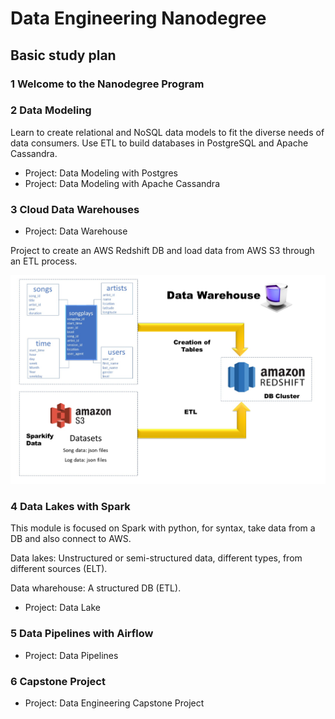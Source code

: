 # Data Engineering Nanodegree

## Basic study plan

### 1 Welcome to the Nanodegree Program

### 2 Data Modeling

Learn to create relational and NoSQL data models to fit the diverse needs of data consumers. Use ETL to build databases in PostgreSQL and Apache Cassandra.

* Project: Data Modeling with Postgres
* Project: Data Modeling with Apache Cassandra

### 3 Cloud Data Warehouses

* Project: Data Warehouse

Project to create an AWS Redshift DB and load data from AWS S3 through an ETL process.

![Diagram](7_Project_3_Data_Warehouse/Data_Warehouse.jpg)

### 4 Data Lakes with Spark

This module is focused on Spark with python, for syntax, take data from a DB and also connect to AWS.

Data lakes: Unstructured or semi-structured data, different types, from different sources (ELT).

Data wharehouse: A structured DB (ETL).

* Project: Data Lake

### 5 Data Pipelines with Airflow

* Project: Data Pipelines

### 6 Capstone Project

* Project: Data Engineering Capstone Project